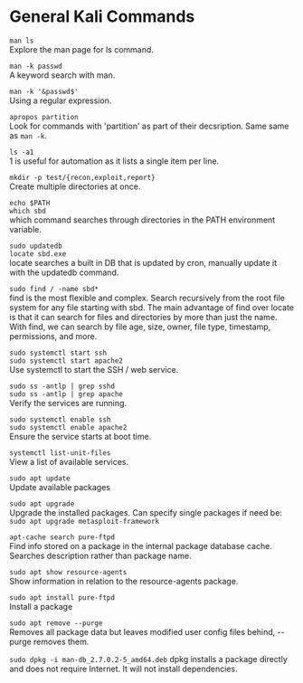# General Kali Commands
`man ls`  
Explore the man page for ls command.

`man -k passwd`  
A keyword search with man.

`man -k '&passwd$'`  
Using a regular expression.

`apropos partition`  
Look for commands with 'partition' as part of their decsription. Same same as `man -k`.

`ls -a1`  
1 is useful for automation as it lists a single item per line.

`mkdir -p test/{recon,exploit,report}`  
Create multiple directories at once.

`echo $PATH`  
`which sbd`  
which command searches through directories in the PATH environment variable.

`sudo updatedb`  
`locate sbd.exe`  
locate searches a built in DB that is updated by cron, manually update it with the updatedb command.

`sudo find / -name sbd*`  
find is the most flexible and complex. Search recursively from the root file system for any file starting with sbd.
The main advantage of find over locate is that it can search for files and directories by more than just the name. With find, we can search by file age, size, owner, file type, timestamp, permissions, and more.

`sudo systemctl start ssh`  
`sudo systemctl start apache2`  
Use systemctl to start the SSH / web service.

`sudo ss -antlp | grep sshd`  
`sudo ss -antlp | grep apache`  
Verify the services are running.

`sudo systemctl enable ssh`  
`sudo systemctl enable apache2`  
Ensure the service starts at boot time.

`systemctl list-unit-files`  
View a list of available services.

`sudo apt update`  
Update available packages

`sudo apt upgrade`  
Upgrade the installed packages. Can specify single packages if need be:  
`sudo apt upgrade metasploit-framework`

`apt-cache search pure-ftpd`  
Find info stored on a package in the internal package database cache. Searches description rather than package name.

`sudo apt show resource-agents`  
Show information in relation to the resource-agents package.

`sudo apt install pure-ftpd`  
Install a package

`sudo apt remove --purge`  
Removes all package data but leaves modified user config files behind, --purge removes them.

```sudo dpkg -i man-db_2.7.0.2-5_amd64.deb```
dpkg installs a package directly and does not require Internet. It will not install dependencies.
